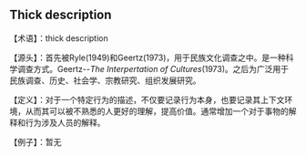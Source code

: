 ## Thick description

【术语】：thick description

【源头】：首先被Ryle(1949)和Geertz(1973)，用于民族文化调查之中。是一种科学调查方式。Geertz--*The Interpertation of Cultures*(1973)。之后为广泛用于民族调查、历史、社会学、宗教研究、组织发展研究。

【定义】：对于一个特定行为的描述，不仅要记录行为本身，也要记录其上下文环境，从而其可以被不熟悉的人更好的理解，提高价值。通常增加一个对于事物的解释和行为涉及人员的解释。

【例子】：暂无
